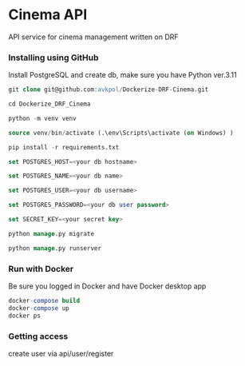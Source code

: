 <h1><b>Cinema API</b></h1>
API service for cinema management written on DRF
<h3><b>Installing using GitHub</b></h3>
Install PostgreSQL and create db,
make sure you have Python ver.3.11
<br>

```SQL
git clone git@github.com:avkpol/Dockerize-DRF-Cinema.git

cd Dockerize_DRF_Cinema

python -m venv venv

source venv/bin/activate (.\env\Scripts\activate (on Windows) )

pip install -r requirements.txt

set POSTGRES_HOST=<your db hostname>

set POSTGRES_NAME=<your db name>

set POSTGRES_USER=<your db username>

set POSTGRES_PASSWORD=<your db user password>

set SECRET_KEY=<your secret key>

python manage.py migrate

python manage.py runserver

```
<h3><b>Run with Docker</b></h3>

Be sure you logged in Docker and have Docker desktop app
```SQL
docker-compose build
docker-compose up
docker ps
```
<h3><b>Getting access</b></h3>


create user via api/user/register
